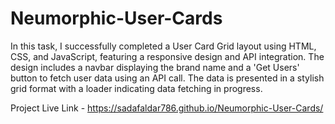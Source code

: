 # Neumorphic-User-Cards
In this task, I successfully completed a User Card Grid layout using HTML, CSS, and JavaScript, featuring a responsive design and API integration. The design includes a navbar displaying the brand name and a 'Get Users' button to fetch user data using an API call. The data is presented in a stylish grid format with a loader indicating data fetching in progress.

Project Live Link - https://sadafaldar786.github.io/Neumorphic-User-Cards/
